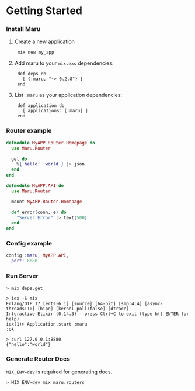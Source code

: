 # Getting Started

### Install Maru

1. Create a new application

        mix new my_app

2. Add maru to your `mix.exs` dependencies:

        def deps do
          [ {:maru, "~> 0.2.8"} ]
        end

3. List `:maru` as your application dependencies:

        def application do
          [ applications: [:maru] ]
        end

### Router example

```elixir
defmodule MyAPP.Router.Homepage do
  use Maru.Router

  get do
    %{ hello: :world } |> json
  end
end

defmodule MyAPP.API do
  use Maru.Router

  mount MyAPP.Router.Homepage

  def error(conn, e) do
    "Server Error" |> text(500)
  end
end
```

### Config example

```elixir
config :maru, MyAPP.API,
  port: 8880
```

### Run Server

```shell
> mix deps.get

> iex -S mix
Erlang/OTP 17 [erts-6.1] [source] [64-bit] [smp:4:4] [async-threads:10] [hipe] [kernel-poll:false] [dtrace]
Interactive Elixir (0.14.3) - press Ctrl+C to exit (type h() ENTER for help)
iex(1)> Application.start :maru
:ok

> curl 127.0.0.1:8880
{"hello":"world"}
```

### Generate Router Docs

`MIX_ENV=dev` is required for generating docs.

```shell
> MIX_ENV=dev mix maru.routers
```
